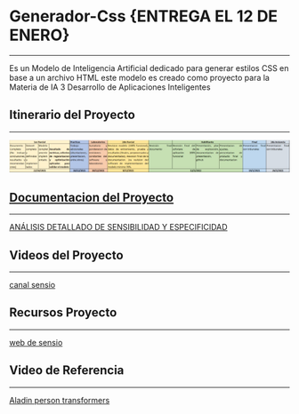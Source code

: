 # Generador-Css {ENTREGA EL 12 DE ENERO}
--------------------------------------------------------------------
Es un Modelo de Inteligencia Artificial dedicado para generar estilos CSS en base a un archivo HTML este modelo es creado como proyecto para la Materia de IA 3 Desarrollo de Aplicaciones Inteligentes 

## Itinerario del Proyecto
--------------------------------------------------------------------
![](https://raw.githubusercontent.com/Zelechos/Generador-Css/main/assets/Itinerario%20de%20Proyecto.jpeg)

## [Documentacion del Proyecto](https://docs.google.com/document/d/1_G_6ib9mBZGtH7s2uOg_oM1QPAmYayBG-QSPX9U3nkE/edit?usp=sharing)
--------------------------------------------------------------------
[ANÁLISIS DETALLADO DE SENSIBILIDAD Y ESPECIFICIDAD](https://gist.github.com/Zelechos/f82f9c94ddea824f40dae3ac026c544a)

## Videos del Proyecto
--------------------------------------------------------------------
[canal sensio](https://www.youtube.com/c/sensio-ia/videos)

## Recursos Proyecto
--------------------------------------------------------------------
[web de sensio](https://juansensio.com/blog)

## Video de Referencia
--------------------------------------------------------------------
[Aladin person transformers](https://www.youtube.com/watch?v=U0s0f995w14&list=PLhhyoLH6IjfxeoooqP9rhU3HJIAVAJ3Vz&index=40)
